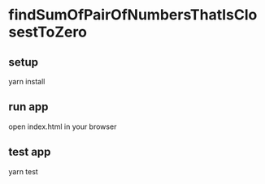 # findSumOfPairOfNumbersThatIsClosestToZero

## setup
yarn install

## run app
open index.html in your browser

## test app
yarn test

